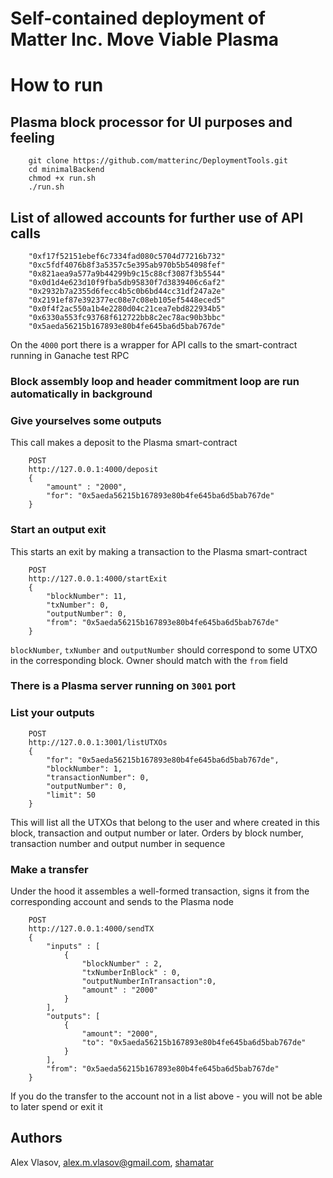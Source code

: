# Self-contained deployment of Matter Inc. Move Viable Plasma

# How to run 

## Plasma block processor for UI purposes and feeling
```
    git clone https://github.com/matterinc/DeploymentTools.git
    cd minimalBackend
    chmod +x run.sh
    ./run.sh
```

## List of allowed accounts for further use of API calls

```
    "0xf17f52151ebef6c7334fad080c5704d77216b732"
    "0xc5fdf4076b8f3a5357c5e395ab970b5b54098fef"
    "0x821aea9a577a9b44299b9c15c88cf3087f3b5544"
    "0x0d1d4e623d10f9fba5db95830f7d3839406c6af2"
    "0x2932b7a2355d6fecc4b5c0b6bd44cc31df247a2e"
    "0x2191ef87e392377ec08e7c08eb105ef5448eced5"
    "0x0f4f2ac550a1b4e2280d04c21cea7ebd822934b5"
    "0x6330a553fc93768f612722bb8c2ec78ac90b3bbc"
    "0x5aeda56215b167893e80b4fe645ba6d5bab767de"
```

On the `4000` port there is a wrapper for API calls to the smart-contract running in Ganache test RPC

### Block assembly loop and header commitment loop are run automatically in background

### Give yourselves some outputs

This call makes a deposit to the Plasma smart-contract

```
    POST
    http://127.0.0.1:4000/deposit
    {
        "amount" : "2000",
        "for": "0x5aeda56215b167893e80b4fe645ba6d5bab767de"
    }
```

### Start an output exit

This starts an exit by making a transaction to the Plasma smart-contract

```
    POST
    http://127.0.0.1:4000/startExit
    {
        "blockNumber": 11,
        "txNumber": 0,
        "outputNumber": 0,
        "from": "0x5aeda56215b167893e80b4fe645ba6d5bab767de"
    }
```

`blockNumber`, `txNumber` and `outputNumber` should correspond to some UTXO in the corresponding block. Owner should match with the `from` field

### There is a Plasma server running on `3001` port

### List your outputs
```
    POST
    http://127.0.0.1:3001/listUTXOs
    {
        "for": "0x5aeda56215b167893e80b4fe645ba6d5bab767de",
        "blockNumber": 1, 
        "transactionNumber": 0, 
        "outputNumber": 0,
        "limit": 50
    }
```

This will list all the UTXOs that belong to the user and where created in this block, transaction and output number or later. Orders by block number, transaction number and output number in sequence

### Make a transfer

Under the hood it assembles a well-formed transaction, signs it from the corresponding account and sends to the Plasma node

```
    POST
    http://127.0.0.1:4000/sendTX
    {
        "inputs" : [
            {
                "blockNumber" : 2,
                "txNumberInBlock" : 0,
                "outputNumberInTransaction":0,
                "amount" : "2000"
            }
        ],
        "outputs": [
            {
                "amount": "2000",
                "to": "0x5aeda56215b167893e80b4fe645ba6d5bab767de"
            }
        ],
        "from": "0x5aeda56215b167893e80b4fe645ba6d5bab767de"
    }
```

If you do the transfer to the account not in a list above - you will not be able to later spend or exit it

## Authors

Alex Vlasov, alex.m.vlasov@gmail.com, [shamatar](https://github.com/shamatar)